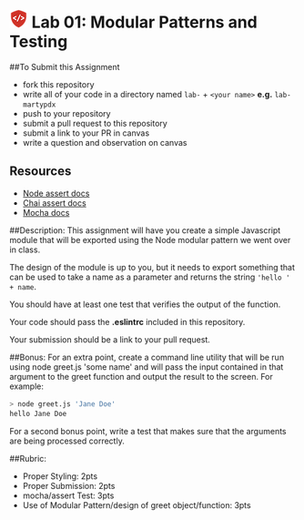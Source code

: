 ![CF](assets/shield-32x32.png) Lab 01: Modular Patterns and Testing
===

##To Submit this Assignment
  * fork this repository
  * write all of your code in a directory named `lab-` + `<your name>` **e.g.** `lab-martypdx`
  * push to your repository
  * submit a pull request to this repository
  * submit a link to your PR in canvas
  * write a question and observation on canvas

## Resources
* [Node assert docs](https://nodejs.org/dist/latest-v4.x/docs/api/assert.html)
* [Chai assert docs](http://chaijs.com/api/assert/)
* [Mocha docs](http://mochajs.org/#getting-started)

##Description:
This assignment will have you create a simple Javascript module that will be exported 
using the Node modular pattern we went over in class. 

The design of the module is up to you, but it needs to export something that can be used to 
take a name as a parameter and returns the string `'hello ' + name`.  

You should have at least one test that verifies the output of the function.  

Your code should pass the **.eslintrc** included in this repository.  

Your submission should be a link to your pull request.  

##Bonus:
For an extra point, create a command line utility that will be run using node greet.js 'some name' and will pass the input contained 
in that argument to the greet function and output the result to the screen. For example:

```sh
> node greet.js 'Jane Doe'
hello Jane Doe
```

For a second bonus point, write a test that makes sure that the arguments are being 
processed correctly.

##Rubric:

  * Proper Styling: 2pts
  * Proper Submission: 2pts
  * mocha/assert Test: 3pts
  * Use of Modular Pattern/design of greet object/function: 3pts
